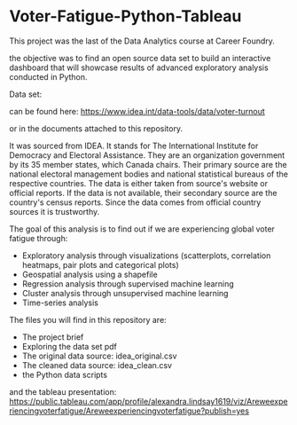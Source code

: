 # Voter-Fatigue-Python-Tableau

This project was the last of the Data Analytics course at Career Foundry.

the objective was to find an open source data set to build an interactive dashboard that will showcase results of advanced exploratory analysis conducted in Python.

Data set:

can be found here: https://www.idea.int/data-tools/data/voter-turnout

or in the documents attached to this repository.

It was sourced from IDEA. It stands for The International Institute for Democracy and Electoral Assistance. They are an organization government by its 35 member states, which Canada chairs. Their primary source are the national electoral management bodies and national statistical bureaus of the respective countries. The data is either taken from source's website or official reports. If the data is not available, their secondary source are the country's census reports. Since the data comes from official country sources it is trustworthy.

The goal of this analysis is to find out if we are experiencing global voter fatigue through:
- Exploratory analysis through visualizations (scatterplots, correlation heatmaps, pair plots
and categorical plots)
- Geospatial analysis using a shapefile
- Regression analysis through supervised machine learning
- Cluster analysis through unsupervised machine learning
- Time-series analysis


The files you will find in this repository are:

- The project brief
- Exploring the data set pdf
- The original data source: idea_original.csv
- The cleaned data source: idea_clean.csv
- the Python data scripts

and the tableau presentation: https://public.tableau.com/app/profile/alexandra.lindsay1619/viz/Areweexperiencingvoterfatigue/Areweexperiencingvoterfatigue?publish=yes
